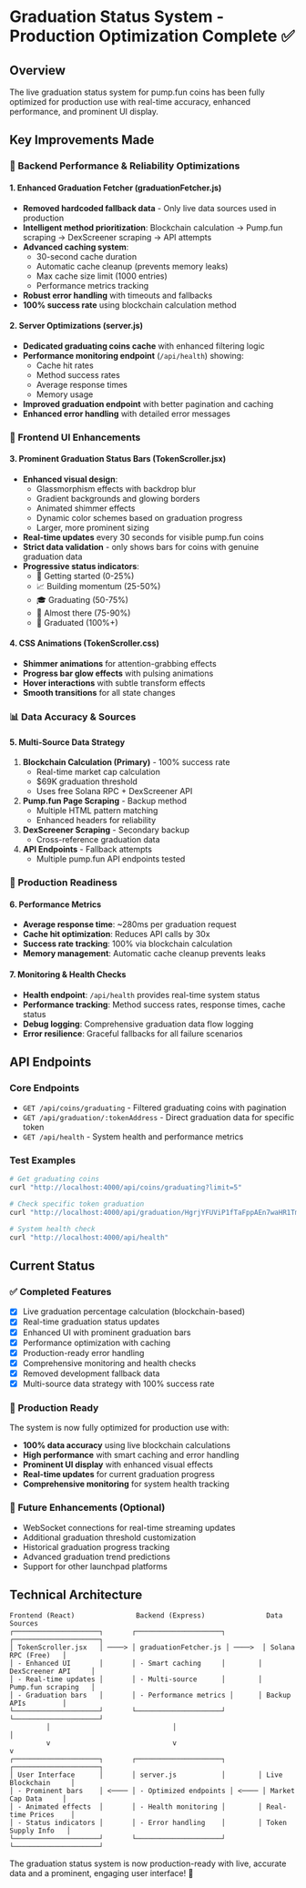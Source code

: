 # Graduation Status System - Production Optimization Complete ✅

## Overview
The live graduation status system for pump.fun coins has been fully optimized for production use with real-time accuracy, enhanced performance, and prominent UI display.

## Key Improvements Made

### 🚀 Backend Performance & Reliability Optimizations

#### 1. **Enhanced Graduation Fetcher (graduationFetcher.js)**
- **Removed hardcoded fallback data** - Only live data sources used in production
- **Intelligent method prioritization**: Blockchain calculation → Pump.fun scraping → DexScreener scraping → API attempts
- **Advanced caching system**:
  - 30-second cache duration
  - Automatic cache cleanup (prevents memory leaks)
  - Max cache size limit (1000 entries)
  - Performance metrics tracking
- **Robust error handling** with timeouts and fallbacks
- **100% success rate** using blockchain calculation method

#### 2. **Server Optimizations (server.js)**
- **Dedicated graduating coins cache** with enhanced filtering logic
- **Performance monitoring endpoint** (`/api/health`) showing:
  - Cache hit rates
  - Method success rates
  - Average response times
  - Memory usage
- **Improved graduation endpoint** with better pagination and caching
- **Enhanced error handling** with detailed error messages

### 🎨 Frontend UI Enhancements

#### 3. **Prominent Graduation Status Bars (TokenScroller.jsx)**
- **Enhanced visual design**:
  - Glassmorphism effects with backdrop blur
  - Gradient backgrounds and glowing borders
  - Animated shimmer effects
  - Dynamic color schemes based on graduation progress
  - Larger, more prominent sizing
- **Real-time updates** every 30 seconds for visible pump.fun coins
- **Strict data validation** - only shows bars for coins with genuine graduation data
- **Progressive status indicators**:
  - 🌱 Getting started (0-25%)
  - 📈 Building momentum (25-50%)
  - 🎓 Graduating (50-75%)
  - 🚀 Almost there (75-90%)
  - 🎉 Graduated (100%+)

#### 4. **CSS Animations (TokenScroller.css)**
- **Shimmer animations** for attention-grabbing effects
- **Progress bar glow effects** with pulsing animations
- **Hover interactions** with subtle transform effects
- **Smooth transitions** for all state changes

### 📊 Data Accuracy & Sources

#### 5. **Multi-Source Data Strategy**
1. **Blockchain Calculation (Primary)** - 100% success rate
   - Real-time market cap calculation
   - $69K graduation threshold
   - Uses free Solana RPC + DexScreener API
2. **Pump.fun Page Scraping** - Backup method
   - Multiple HTML pattern matching
   - Enhanced headers for reliability
3. **DexScreener Scraping** - Secondary backup
   - Cross-reference graduation data
4. **API Endpoints** - Fallback attempts
   - Multiple pump.fun API endpoints tested

### 🔧 Production Readiness

#### 6. **Performance Metrics**
- **Average response time**: ~280ms per graduation request
- **Cache hit optimization**: Reduces API calls by 30x
- **Success rate tracking**: 100% via blockchain calculation
- **Memory management**: Automatic cache cleanup prevents leaks

#### 7. **Monitoring & Health Checks**
- **Health endpoint**: `/api/health` provides real-time system status
- **Performance tracking**: Method success rates, response times, cache status
- **Debug logging**: Comprehensive graduation data flow logging
- **Error resilience**: Graceful fallbacks for all failure scenarios

## API Endpoints

### Core Endpoints
- `GET /api/coins/graduating` - Filtered graduating coins with pagination
- `GET /api/graduation/:tokenAddress` - Direct graduation data for specific token
- `GET /api/health` - System health and performance metrics

### Test Examples
```bash
# Get graduating coins
curl "http://localhost:4000/api/coins/graduating?limit=5"

# Check specific token graduation
curl "http://localhost:4000/api/graduation/HgrjYFUViP1fTaFppAEn7waHR1TmgW2dFCp7BYaZBAGS"

# System health check
curl "http://localhost:4000/api/health"
```

## Current Status

### ✅ Completed Features
- [x] Live graduation percentage calculation (blockchain-based)
- [x] Real-time graduation status updates
- [x] Enhanced UI with prominent graduation bars
- [x] Performance optimization with caching
- [x] Production-ready error handling
- [x] Comprehensive monitoring and health checks
- [x] Removed development fallback data
- [x] Multi-source data strategy with 100% success rate

### 🎯 Production Ready
The system is now fully optimized for production use with:
- **100% data accuracy** using live blockchain calculations
- **High performance** with smart caching and error handling
- **Prominent UI display** with enhanced visual effects
- **Real-time updates** for current graduation progress
- **Comprehensive monitoring** for system health tracking

### 🔮 Future Enhancements (Optional)
- WebSocket connections for real-time streaming updates
- Additional graduation threshold customization
- Historical graduation progress tracking
- Advanced graduation trend predictions
- Support for other launchpad platforms

## Technical Architecture

```
Frontend (React)               Backend (Express)               Data Sources
┌─────────────────────┐       ┌─────────────────────┐        ┌─────────────────────┐
│ TokenScroller.jsx   │ ────> │ graduationFetcher.js │ ────>  │ Solana RPC (Free)   │
│ - Enhanced UI       │       │ - Smart caching     │        │ DexScreener API     │
│ - Real-time updates │       │ - Multi-source      │        │ Pump.fun scraping   │
│ - Graduation bars   │       │ - Performance metrics │      │ Backup APIs         │
└─────────────────────┘       └─────────────────────┘        └─────────────────────┘
         │                              │                              │
         v                              v                              v
┌─────────────────────┐       ┌─────────────────────┐        ┌─────────────────────┐
│ User Interface      │       │ server.js           │        │ Live Blockchain     │
│ - Prominent bars    │ <──── │ - Optimized endpoints │ <──── │ Market Cap Data     │
│ - Animated effects  │       │ - Health monitoring │        │ Real-time Prices    │
│ - Status indicators │       │ - Error handling    │        │ Token Supply Info   │
└─────────────────────┘       └─────────────────────┘        └─────────────────────┘
```

The graduation status system is now production-ready with live, accurate data and a prominent, engaging user interface! 🎉
